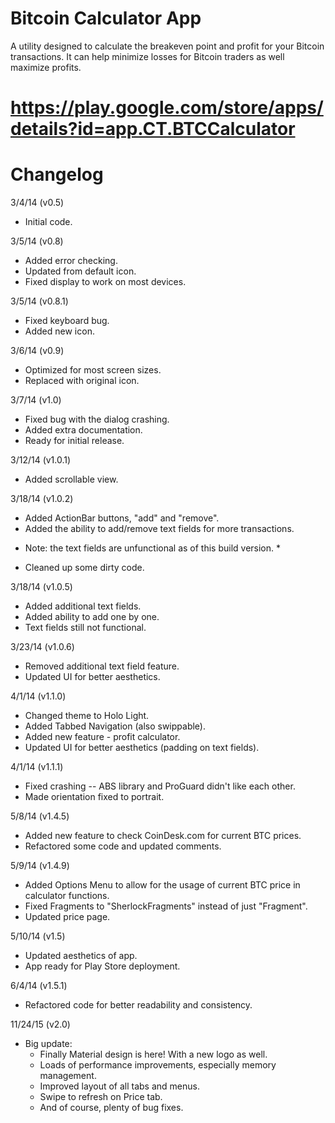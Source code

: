 Bitcoin Calculator App
====

A utility designed to calculate the breakeven point and profit for your Bitcoin transactions.
It can help minimize losses for Bitcoin traders as well maximize profits.

https://play.google.com/store/apps/details?id=app.CT.BTCCalculator
====

Changelog
====

3/4/14  (v0.5)
- Initial code.

3/5/14  (v0.8)
- Added error checking.
- Updated from default icon.
- Fixed display to work on most devices.

3/5/14  (v0.8.1)
- Fixed keyboard bug.
- Added new icon.

3/6/14  (v0.9)
- Optimized for most screen sizes.
- Replaced with original icon.

3/7/14  (v1.0)
- Fixed bug with the dialog crashing.
- Added extra documentation.
- Ready for initial release.

3/12/14  (v1.0.1)
- Added scrollable view.

3/18/14  (v1.0.2)
- Added ActionBar buttons, "add" and "remove".
- Added the ability to add/remove text fields for more transactions.
*   Note: the text fields are unfunctional as of this build version.    *
- Cleaned up some dirty code.

3/18/14  (v1.0.5)
- Added additional text fields.
- Added ability to add one by one.
- Text fields still not functional.

3/23/14  (v1.0.6)
- Removed additional text field feature.
- Updated UI for better aesthetics.

4/1/14  (v1.1.0)
- Changed theme to Holo Light.
- Added Tabbed Navigation (also swippable).
- Added new feature - profit calculator.
- Updated UI for better aesthetics (padding on text fields).

4/1/14  (v1.1.1)
- Fixed crashing -- ABS library and ProGuard didn't like each other.
- Made orientation fixed to portrait.

5/8/14  (v1.4.5)
- Added new feature to check CoinDesk.com for current BTC prices.
- Refactored some code and updated comments.

5/9/14  (v1.4.9)
- Added Options Menu to allow for the usage of current BTC price in calculator functions.
- Fixed Fragments to "SherlockFragments" instead of just "Fragment".
- Updated price page.

5/10/14  (v1.5)
- Updated aesthetics of app.
- App ready for Play Store deployment.

6/4/14  (v1.5.1)
- Refactored code for better readability and consistency.

11/24/15 (v2.0)
- Big update:
  - Finally Material design is here! With a new logo as well.
  - Loads of performance improvements, especially memory management.
  - Improved layout of all tabs and menus.
  - Swipe to refresh on Price tab.
  - And of course, plenty of bug fixes.
